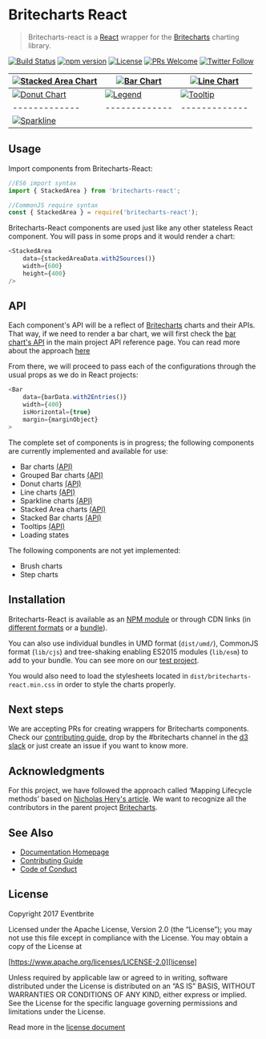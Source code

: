 # Britecharts React
> Britecharts-react is a [React][react] wrapper for the [Britecharts][britecharts] charting library.

[![Build Status](https://travis-ci.org/eventbrite/britecharts-react.svg?branch=master)](https://travis-ci.org/eventbrite/britecharts-react)
[![npm version](https://badge.fury.io/js/britecharts-react.svg)](https://badge.fury.io/js/britecharts-react)
[![License](https://img.shields.io/badge/License-Apache%202.0-blue.svg)](https://opensource.org/licenses/Apache-2.0)
[![PRs Welcome](https://img.shields.io/badge/PRs-welcome-brightgreen.svg)](https://github.com/eventbrite/britecharts-react/blob/master/CONTRIBUTING.md)
[![Twitter Follow](https://img.shields.io/twitter/follow/britecharts-react.svg?style=social&label=Follow)](https://twitter.com/Britecharts/followers)


| [![Stacked Area Chart][stackedAreaImg]][stackedAreaDemo] | [![Bar Chart][barChartImg]][barChartDemo] | [![Line Chart][lineChartImg]][lineChartDemo] |
| ------------- | ------------- | ------------- |
| [![Donut Chart][donutChartImg]][donutChartDemo] | [![Legend][legendImg]][legendDemo] | [![Tooltip][tooltipImg]][tooltipDemo] |
| ------------- | ------------- | ------------- |
| [![Sparkline][sparklineImg]][sparklineDemo] |

## Usage
Import components from Britecharts-React:

```js static
//ES6 import syntax
import { StackedArea } from 'britecharts-react';

//CommonJS require syntax
const { StackedArea } = require('britecharts-react');
```

Britecharts-React components are used just like any other stateless React component. You will pass in some props and it would render a chart:

```js static
<StackedArea
    data={stackedAreaData.with2Sources()}
    width={600}
    height={400}
/>

```

## API
Each component's API will be a reflect of [Britecharts][britecharts] charts and their APIs. That way, if we need to render a bar chart, we will first check the [bar chart's API][barChartAPI] in the main project API reference page. You can read more about the approach [here][topics]

From there, we will proceed to pass each of the configurations through the usual props as we do in React projects:
```js static
<Bar
    data={barData.with2Entries()}
    width={400}
    isHorizontal={true}
    margin={marginObject}
>
```

The complete set of components is in progress; the following components are currently implemented and available for use:
- Bar charts [(API)][barChartAPI]
- Grouped Bar charts [(API)][groupedBarChartAPI]
- Donut charts [(API)][donutChartAPI]
- Line charts [(API)][lineChartAPI]
- Sparkline charts [(API)][sparklineChartAPI]
- Stacked Area charts [(API)][stackedAreaChartAPI]
- Stacked Bar charts [(API)][stackedBarChartAPI]
- Tooltips [(API)][tooltipAPI]
- Loading states

The following components are not yet implemented:
- Brush charts
- Step charts

## Installation
Britecharts-React is available as an [NPM module][npmModule] or through CDN links (in [different formats][jsDelivrLib] or a [bundle][jsDelivrDist]).

You can also use individual bundles in UMD format (`dist/umd/`), CommonJS format (`lib/cjs`) and tree-shaking enabling ES2015 modules (`lib/esm`) to add to your bundle. You can see more on our [test project][testProject].

You would also need to load the stylesheets located in `dist/britecharts-react.min.css` in order to style the charts properly.

## Next steps
We are accepting PRs for creating wrappers for Britecharts components. Check our [contributing guide][contributingGuide], drop by the #britecharts channel in the [d3 slack][d3Slack] or just create an issue if you want to know more.


## Acknowledgments
For this project, we have followed the approach called ‘Mapping Lifecycle methods’ based on [Nicholas Hery's article][integration-article]. We want to recognize all the contributors in the parent project [Britecharts][britecharts].


## See Also
- [Documentation Homepage][homepage]
- [Contributing Guide][contributingGuide]
- [Code of Conduct][codeOfConduct]

## License
Copyright 2017 Eventbrite

Licensed under the Apache License, Version 2.0 (the “License”);
you may not use this file except in compliance with the License.
You may obtain a copy of the License at

[https://www.apache.org/licenses/LICENSE-2.0][license]

Unless required by applicable law or agreed to in writing, software
distributed under the License is distributed on an “AS IS” BASIS,
WITHOUT WARRANTIES OR CONDITIONS OF ANY KIND, either express or implied.
See the License for the specific language governing permissions and
limitations under the License.

Read more in the [license document][licenseGithub]

[britecharts]: https://github.com/eventbrite/britecharts
[react]: https://facebook.github.io/react/
[integration-article]: http://nicolashery.com/integrating-d3js-visualizations-in-a-react-app/
[barChartAPI]: http://eventbrite.github.io/britecharts/module-Bar.html
[groupedBarChartAPI]: http://eventbrite.github.io/britecharts/module-Grouped-Bar.html
[donutChartAPI]: http://eventbrite.github.io/britecharts/module-Donut.html
[lineChartAPI]: http://eventbrite.github.io/britecharts/module-Line.html
[sparklineChartAPI]: http://eventbrite.github.io/britecharts/module-Sparkline.html
[stackedAreaChartAPI]: http://eventbrite.github.io/britecharts/module-Stacked-area.html
[stackedBarChartAPI]: http://eventbrite.github.io/britecharts/module-Stacked-bar.html
[tooltipAPI]: http://eventbrite.github.io/britecharts/module-Tooltip.html
[license]: https://www.apache.org/licenses/LICENSE-2.0
[licenseGithub]: https://github.com/eventbrite/britecharts-react/blob/master/LICENSE.md
[topics]: https://github.com/eventbrite/britecharts-react/blob/master/TOPICS.md
[jsDelivrLib]: https://cdn.jsdelivr.net/npm/britecharts-react@latest/lib/
[jsDelivrDist]: https://cdn.jsdelivr.net/npm/britecharts-react@latest/dist/
[npmModule]: https://www.npmjs.com/package/britecharts-react
[contributingGuide]: https://github.com/eventbrite/britecharts-react/blob/master/CONTRIBUTING.md
[d3Slack]: https://d3js.slack.com/
[codeOfConduct]: https://github.com/eventbrite/britecharts-react/blob/master/CODE_OF_CONDUCT.md
[homepage]: https://eventbrite.github.io/britecharts-react/
[testProject]: https://github.com/Golodhros/britecharts-react-test-project

[stackedAreaDemo]: https://eventbrite.github.io/britecharts-react/#stackedarea "Check the Demo"
[stackedAreaImg]: https://raw.githubusercontent.com/eventbrite/britecharts-react/master/src/docs/images/thumbnails/stacked-area.png

[barChartDemo]: https://eventbrite.github.io/britecharts-react/#bar "Check the Demo"
[barChartImg]: https://raw.githubusercontent.com/eventbrite/britecharts-react/master/src/docs/images/thumbnails/bar-chart.png

[donutChartDemo]: https://eventbrite.github.io/britecharts-react/#donut "Check the Demo"
[donutChartImg]: https://raw.githubusercontent.com/eventbrite/britecharts-react/master/src/docs/images/thumbnails/donut-chart.png

[lineChartDemo]: https://eventbrite.github.io/britecharts-react/#line "Check the Demo"
[lineChartImg]: https://raw.githubusercontent.com/eventbrite/britecharts-react/master/src/docs/images/thumbnails/line-chart.png

[sparklineDemo]: https://eventbrite.github.io/britecharts-react/#sparkline "Check the Demo"
[sparklineImg]: https://raw.githubusercontent.com/eventbrite/britecharts-react/master/src/docs/images/thumbnails/sparkline.png

[legendDemo]: https://eventbrite.github.io/britecharts-react/#legend "Check the Demo"
[legendImg]: https://raw.githubusercontent.com/eventbrite/britecharts-react/master/src/docs/images/thumbnails/legend.png

[tooltipDemo]: https://eventbrite.github.io/britecharts-react/#tooltip "Check the Demo"
[tooltipImg]: https://raw.githubusercontent.com/eventbrite/britecharts-react/master/src/docs/images/thumbnails/tooltip.png

